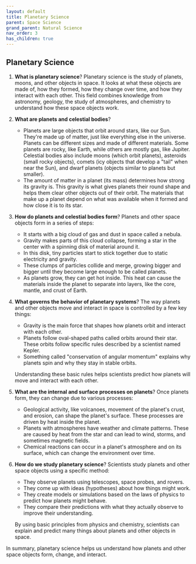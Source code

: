 ```yaml
---
layout: default
title: Planetary Science
parent: Space Science
grand_parent: Natural Science
nav_order: 3
has_children: true
---
```


## Planetary Science

1. **What is planetary science**? Planetary science is the study of planets, moons, and other objects in space. It looks at what these objects are made of, how they formed, how they change over time, and how they interact with each other. This field combines knowledge from astronomy, geology, the study of atmospheres, and chemistry to understand how these space objects work.

2. **What are planets and celestial bodies**?
    - Planets are large objects that orbit around stars, like our Sun. They're made up of matter, just like everything else in the universe. Planets can be different sizes and made of different materials. Some planets are rocky, like Earth, while others are mostly gas, like Jupiter. Celestial bodies also include moons (which orbit planets), asteroids (small rocky objects), comets (icy objects that develop a "tail" when near the Sun), and dwarf planets (objects similar to planets but smaller).
    - The amount of matter in a planet (its mass) determines how strong its gravity is. This gravity is what gives planets their round shape and helps them clear other objects out of their orbit. The materials that make up a planet depend on what was available when it formed and how close it is to its star.

3. **How do planets and celestial bodies form**? Planets and other space objects form in a series of steps:
    - It starts with a big cloud of gas and dust in space called a nebula.
    - Gravity makes parts of this cloud collapse, forming a star in the center with a spinning disk of material around it.
    - In this disk, tiny particles start to stick together due to static electricity and gravity.
    - These clumps of particles collide and merge, growing bigger and bigger until they become large enough to be called planets.
    - As planets grow, they can get hot inside. This heat can cause the materials inside the planet to separate into layers, like the core, mantle, and crust of Earth.

4. **What governs the behavior of planetary systems**? The way planets and other objects move and interact in space is controlled by a few key things:
    - Gravity is the main force that shapes how planets orbit and interact with each other.
    - Planets follow oval-shaped paths called orbits around their star. These orbits follow specific rules described by a scientist named Kepler.
    - Something called "conservation of angular momentum" explains why planets spin and why they stay in stable orbits.

    Understanding these basic rules helps scientists predict how planets will move and interact with each other.

5. **What are the internal and surface processes on planets**? Once planets form, they can change due to various processes:
    - Geological activity, like volcanoes, movement of the planet's crust, and erosion, can shape the planet's surface. These processes are driven by heat inside the planet.
    - Planets with atmospheres have weather and climate patterns. These are caused by heat from the star and can lead to wind, storms, and sometimes magnetic fields.
    - Chemical reactions can occur in a planet's atmosphere and on its surface, which can change the environment over time.

6. **How do we study planetary science**? Scientists study planets and other space objects using a specific method:
    - They observe planets using telescopes, space probes, and rovers.
    - They come up with ideas (hypotheses) about how things might work.
    - They create models or simulations based on the laws of physics to predict how planets might behave.
    - They compare their predictions with what they actually observe to improve their understanding.

    By using basic principles from physics and chemistry, scientists can explain and predict many things about planets and other objects in space.

In summary, planetary science helps us understand how planets and other space objects form, change, and interact.
